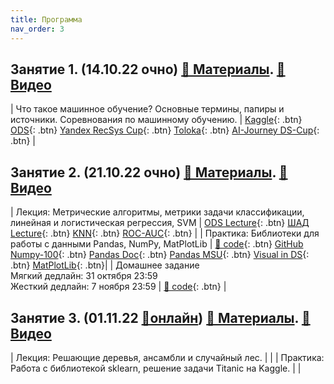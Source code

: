 ```yaml
---
title: Программа
nav_order: 3
---
```



## Занятие 1. (14.10.22 очно) [📄 Материалы](https://drive.google.com/file/d/1dchEBxvrT6ZRwBekoA0JqWjKvVM1rn4n/view?usp=sharing). [📼 Видео](https://drive.google.com/file/d/1cuyt3deAnL8jWqNuCMNMQjbom5CivphH/view?usp=sharing)

| Что такое машинное обучение? Основные термины, папиры и источники. Соревнования по машинному обучению. | [Kaggle](https://www.kaggle.com/){: .btn} [ODS](https://ods.ai/){: .btn} [Yandex RecSys Cup](https://yandex.ru/cup/ml/?utm_source=yandex&utm_medium=post&utm_campaign=ya_cup){: .btn} [Toloka](https://toloka.ai/challenges/wsdm2023/){: .btn} [AI-Journey DS-Cup](https://dsworks.ru/){: .btn} |

## Занятие 2. (21.10.22 очно) [📄 Материалы](https://drive.google.com/file/d/11EksZgx75O4MBKQnBCf5o7QlVdl4yPfP/view?usp=sharing). [📼 Видео](https://drive.google.com/file/d/1_tHdRpz8n0FUAfKyf1rN_Vs_Re-G8FnV/view?usp=sharing)

| Лекция: Метрические алгоритмы, метрики задачи классификации, линейная и логистическая регрессия, SVM    | [ODS Lecture](https://habr.com/ru/company/ods/blog/323890/){: .btn} [ШАД Lecture](https://ml-handbook.ru/chapters/linear_models/intro){: .btn} [KNN](https://ml-handbook.ru/chapters/metric_based/intro){: .btn} [ROC-AUC](https://alexanderdyakonov.wordpress.com/2017/07/28/auc-roc-%D0%BF%D0%BB%D0%BE%D1%89%D0%B0%D0%B4%D1%8C-%D0%BF%D0%BE%D0%B4-%D0%BA%D1%80%D0%B8%D0%B2%D0%BE%D0%B9-%D0%BE%D1%88%D0%B8%D0%B1%D0%BE%D0%BA/){: .btn} |
| Практика: Библиотеки для работы с данными Pandas, NumPy, MatPlotLib | [🐍 code](https://colab.research.google.com/drive/1B-rl3OCdgR_9Uj8wL8vZGDKT_qY_DdSE?usp=sharing){: .btn} [GitHub Numpy-100](https://github.com/rougier/numpy-100){: .btn} [Pandas Doc](https://github.com/pandas-dev/pandas/blob/main/doc/cheatsheet/Pandas_Cheat_Sheet.pdf){: .btn} [Pandas MSU](https://alexanderdyakonov.wordpress.com/2015/11/06/%D0%B7%D0%BD%D0%B0%D0%BA%D0%BE%D0%BC%D1%81%D1%82%D0%B2%D0%BE-%D1%81-pandas-%D1%81%D0%BB%D0%B0%D0%B9%D0%B4%D1%8B/){: .btn} [Visual in DS](https://habr.com/ru/company/ods/blog/323210/){: .btn} [MatPlotLib](https://gihttps://matplotlib.org/stable/index.html){: .btn}|
| Домашнее задание <br> Мягкий дедлайн: 31 октября 23:59 <br> Жесткий дедлайн: 7 ноября 23:59 | [🐍 code](https://colab.research.google.com/drive/14mc1j0DZ_fyfC-HyUbe25Omh6OeAA-lu?usp=sharing){: .btn} |

## Занятие 3. (01.11.22 [📌онлайн]()) [📄 Материалы](). [📼 Видео]()

| Лекция: Решающие деревья, ансамбли и случайный лес. |  |
| Практика: Работа с библиотекой sklearn, решение задачи Titanic на Kaggle. |  |

<!-- ## Занятие 3. [📄 Материалы](/presentations/3.pdf). [📝 Записи](/notes/3.pdf). [📼 Видео](https://drive.google.com/file/d/15d-0yc90-BNrKZjs_ILVQ8gA8A0dUWF8/view?usp=sharing)

| Выпуклость. Выпуклые множества.   | Практика: выпуклость. Выпуклые множества в практических задачах. [🐍 code](https://colab.research.google.com/github/MerkulovDaniil/sber219/blob/main/notebooks/3_1.ipynb){: .btn}      |
| Выпуклые функции. Сильно выпуклые функции.    | Практика: выпуклые функции. Сильно выпуклые функции. [🐍 code](https://colab.research.google.com/github/MerkulovDaniil/sber219/blob/main/notebooks/3_2.ipynb){: .btn}      |

## Занятие 4. [📄 Материалы](/presentations/4.pdf). [📝 Записи](/notes/4.pdf). [📼 Видео](https://drive.google.com/file/d/1NJV6zKCB33lKIHoiPUSiRzBtpEQVDf4U/view?usp=sharing)

| Портфельная теория Марковица. | Практика: оптимизация финансового портфеля на примере реальных данных фондового рынка.  [🐍 code](https://colab.research.google.com/github/MerkulovDaniil/sber219/blob/main/notebooks/4_1.ipynb){: .btn} |
| Методы нулевого порядка и примеры задач глобальной оптимизации.  [🐍 code](https://colab.research.google.com/github/MerkulovDaniil/sber219/blob/main/notebooks/4_01.ipynb){: .btn} <br /> Демонстрация nevergrad  [🐍 code](https://colab.research.google.com/github/MerkulovDaniil/sber219/blob/main/notebooks/4_02.ipynb){: .btn} и optuna  [🐍 code](https://colab.research.google.com/github/MerkulovDaniil/sber219/blob/main/notebooks/4_03.ipynb){: .btn} | Практика: подбор гиперпараметров модели машинного обучения в Keras с помощью Optuna. [🐍 code](https://colab.research.google.com/github/MerkulovDaniil/sber219/blob/main/notebooks/4_2.ipynb){: .btn}      |

## Занятие 5. [📄 Материалы](/presentations/5.pdf). [📝 Записи](/notes/5.pdf). [📼 Видео](https://drive.google.com/file/d/1zYx2hhjwVv4W4X5vkcY4L6Z6xD08q2n6/view?usp=sharing)

| Условия оптимальности: безусловная оптимизация и оптимизация с ограничениями типа равенств. | Практика: аналитическое решение задач оптимизации.  [🐍 code](https://colab.research.google.com/github/MerkulovDaniil/sber219/blob/main/notebooks/5_1.ipynb){: .btn} |
| Условия оптимальности: оптимизация с ограничениями типа неравенств. Условия Каруша-Куна-Таккера | Практика: решение задачи наименьших квадратов. [🐍 code](https://colab.research.google.com/github/MerkulovDaniil/sber219/blob/main/notebooks/5_2.ipynb){: .btn}      |
| Концепция методов барьерных и штрафных функций.  | Практика: Ridge и Lasso регрессии как задачи оптимизации. [🐍 code](https://colab.research.google.com/github/MerkulovDaniil/sber219/blob/main/notebooks/5_3.ipynb){: .btn}      |

## Занятие 6. [📄 Материалы](/presentations/6.pdf). [📝 Записи](/notes/6.pdf). [📼 Видео](https://drive.google.com/file/d/1Rm20gIeXHaRbm4FyFKVS_3rOoM_7wsEk/view?usp=sharing)

| Градиентный спуск. [🐍 code](https://colab.research.google.com/github/MerkulovDaniil/sber219/blob/main/notebooks/6_01.ipynb){: .btn} | Практика: Одномерный поиск для выбора гиперпараметров модели машинного обучения. Реализация метода градиентного спуска и иследование его численных свойств на задаче выбора оптимальных координат. [🐍 code](https://colab.research.google.com/github/MerkulovDaniil/sber219/blob/main/notebooks/6_1.ipynb){: .btn} |
| Субградиент. Субдифференциал.  [🐍 code](https://colab.research.google.com/github/MerkulovDaniil/sber219/blob/main/notebooks/6_02.ipynb){: .btn} | Практика: Подсчет субградиентов. [🐍 code](https://colab.research.google.com/github/MerkulovDaniil/sber219/blob/main/notebooks/6_2.ipynb){: .btn}
| Метод проекции субградиента. [🐍 code](https://colab.research.google.com/github/MerkulovDaniil/sber219/blob/main/notebooks/6_03.ipynb){: .btn} | Практика: Support Vector Machine как задача оптимизации. Lasso regression. [🐍 code](https://colab.research.google.com/github/MerkulovDaniil/sber219/blob/main/notebooks/6_3.ipynb){: .btn} |

## Занятие 7. [📄 Материалы](/presentations/7.pdf). [📝 Записи](/notes/7.pdf). [📼 Видео](https://drive.google.com/file/d/1njnppnsmERzbmLJm1wk1s2tlVtOfudWc/view?usp=sharing)

| Метод сопряженных градиентов. [🐍 code](https://colab.research.google.com/github/MerkulovDaniil/sber219/blob/main/notebooks/7_01.ipynb){: .btn} | Практика: исследование сходимости метода сопряженных градиентов и изучение техники предобуславливателей. [🐍 code](https://colab.research.google.com/github/MerkulovDaniil/sber219/blob/main/notebooks/7_1.ipynb){: .btn} |
| Метод Ньютона. [🐍 code](https://colab.research.google.com/github/MerkulovDaniil/sber219/blob/main/notebooks/7_02.ipynb){: .btn} | Практика: реализация демпфированного метода Ньютона. Исследование сходимости. Сравнение с другими методами. [🐍 code](https://colab.research.google.com/github/MerkulovDaniil/sber219/blob/main/notebooks/7_2.ipynb){: .btn}
| Квазиньютоновские методы. | Практика: бенчмаркинг квазиньютоновских методов. [🐍 code](https://colab.research.google.com/github/MerkulovDaniil/sber219/blob/main/notebooks/7_3.ipynb){: .btn} |

## Занятие 8. [📄 Материалы](/presentations/8.pdf). [📝 Записи](/notes/8.pdf). [📼 Видео](https://drive.google.com/file/d/1IRy7fXv5MrlRSBoIsfK8qjDAyHBBfL80/view?usp=sharing)

| Задача линейного программирования. [🐍 code](https://colab.research.google.com/github/MerkulovDaniil/sber219/blob/main/notebooks/8_01.ipynb){: .btn} | Практика: построение простейшей рекомендательной системы для просмотра TED видеороликов как задача линейного программирования. Практика с библиотекой pulp. [🐍 code](https://colab.research.google.com/github/MerkulovDaniil/sber219/blob/main/notebooks/8_1.ipynb){: .btn} |
| Симплекс метод. | Практика: планирование производства как задача линейного программирования в PyOMO. Blending problem. [🐍 code](https://colab.research.google.com/github/MerkulovDaniil/sber219/blob/main/notebooks/8_2.ipynb){: .btn}
| Введение в Mixed Integer Programming. | Практика: реализация решения задачи о рюкзаке и о расстановке королев на шахматной доске. [🐍 code](https://colab.research.google.com/github/MerkulovDaniil/sber219/blob/main/notebooks/8_3.ipynb){: .btn} |

## Занятие 9. [📄 Материалы](/presentations/9.pdf). [📝 Записи](/notes/9.pdf). [📼 Видео](https://drive.google.com/file/d/1UliazigFZSMDRt9wxD-fx5l3T7KxNVsP/view?usp=sharing)

| Метод стохастического градиентного спуска. Батчи, эпохи, расписания. [🐍 code](https://colab.research.google.com/github/MerkulovDaniil/sber219/blob/main/notebooks/9_01.ipynb){: .btn} | Практика: исследование сходимости SGD. Подбор гиперпараметров. [🐍 code](https://colab.research.google.com/github/MerkulovDaniil/sber219/blob/main/notebooks/9_1.ipynb){: .btn} |
| Nesterov Momentum и Polyak Momentum. Ускоренный градиентный метод. | Практика: исследование сходимости ускоренных методов в обучении нейронных сетей. 
| Адаптивные стохастические методы. Adam, RMSProp, AdaDelta. | Практика:  исследование сходимости адаптивных методов в обучении нейронных сетей. |

## Занятие 10. [📝 Записи](/notes/10.pdf). [📼 Видео](https://drive.google.com/file/d/1ct0hieIheron1fmCaM-9dWiS-V-2Nfvf/view?usp=sharing)

| Нейронные сети. | Практика: Дообучение нейронных сетей aka transfer learning. Neural style transfer. [🐍 code](https://colab.research.google.com/github/MerkulovDaniil/sber219/blob/main/notebooks/10_1.ipynb){: .btn} |
| Генеративные неронные сети. Специфика обучения. | Практика: использование GANов для обучения плотности распределения точек на плоскости. Генерация новых покемонов с помощью глубоких нейронных сетей. [🐍 code](https://colab.research.google.com/github/MerkulovDaniil/sber219/blob/main/notebooks/10_2.ipynb){: .btn} |
| Ландшафт функции потерь нейронной сети. | Практика: визуализация проекции функции потерь нейронной сети на прямую и плоскость. [🐍 code](https://colab.research.google.com/github/MerkulovDaniil/sber219/blob/main/notebooks/10_3.ipynb){: .btn} |
| Подведение итогов. Темы слушателей курса. |  [🐍 code](https://colab.research.google.com/github/MerkulovDaniil/sber219/blob/main/notebooks/10_4.ipynb){: .btn} | -->

